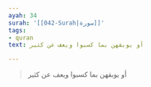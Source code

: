 ```yaml
---
ayah: 34
surah: '[[042-Surah|سورة]]'
tags:
- quran
text: أو يوبقهن بما كسبوا ويعف عن كثير

---
```

> أو يوبقهن بما كسبوا ويعف عن كثير
